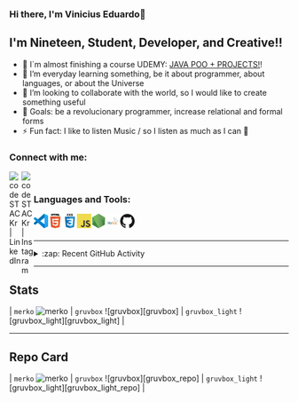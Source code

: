 ### Hi there, I'm Vinicius Eduardo👋 

## I'm Nineteen, Student, Developer, and Creative!!

- 🔭 I´m almost finishing a course UDEMY: [JAVA POO + PROJECTS!][course]!
- 💞️ I’m everyday learning something, be it about programmer, about languages, or about the Universe
- 👀 I’m looking to collaborate with the world, so I would like to create something useful
- 🥅 Goals: be a revolucionary programmer, increase relational and formal forms 
- ⚡ Fun fact: I like to listen Music / so I listen as much as I can 🤣

### Connect with me:

[<img align="left" alt="codeSTACKr | LinkedIn" width="22px" src="https://cdn.jsdelivr.net/npm/simple-icons@v3/icons/linkedin.svg" />][linkedin]
[<img align="left" alt="codeSTACKr | Instagram" width="22px" src="https://cdn.jsdelivr.net/npm/simple-icons@v3/icons/instagram.svg" />][instagram]

<br />

### Languages and Tools:

[<img align="left" alt="Visual Studio Code" width="26px" src="https://raw.githubusercontent.com/github/explore/80688e429a7d4ef2fca1e82350fe8e3517d3494d/topics/visual-studio-code/visual-studio-code.png" />][webdevplaylist]
[<img align="left" alt="HTML5" width="26px" src="https://raw.githubusercontent.com/github/explore/80688e429a7d4ef2fca1e82350fe8e3517d3494d/topics/html/html.png" />][webdevplaylist]
[<img align="left" alt="CSS3" width="26px" src="https://raw.githubusercontent.com/github/explore/80688e429a7d4ef2fca1e82350fe8e3517d3494d/topics/css/css.png" />][cssplaylist]
[<img align="left" alt="JavaScript" width="26px" src="https://raw.githubusercontent.com/github/explore/80688e429a7d4ef2fca1e82350fe8e3517d3494d/topics/javascript/javascript.png" />][jsplaylist]
[<img align="left" alt="Node.js" width="26px" src="https://raw.githubusercontent.com/github/explore/80688e429a7d4ef2fca1e82350fe8e3517d3494d/topics/nodejs/nodejs.png" />][webdevplaylist]
[<img align="left" alt="MySQL" width="26px" src="https://raw.githubusercontent.com/github/explore/80688e429a7d4ef2fca1e82350fe8e3517d3494d/topics/mysql/mysql.png" />][webdevplaylist]
[<img align="left" alt="GitHub" width="26px" src="https://raw.githubusercontent.com/github/explore/78df643247d429f6cc873026c0622819ad797942/topics/github/github.png" />][webdevplaylist]

<br />
<br />

---


<details>
  <summary>:zap: Recent GitHub Activity</summary>

<!--START_SECTION:activity-->
1. 🗣 Commited in [Vinicius-E/Currency-Converter](https://github.com/Vinicius-E/Currency-Converter)
2. 🗣 Commited in [Vinicius-E/Account_System](https://github.com/Vinicius-E/Account_System)
3. 🗣 Commited in [Vinicius-E/Twitter_Bootstrap](https://github.com/Vinicius-E/Twitter_Bootstrap/tree/NewBranch)
4. 🗣 Commited in [Vinicius-E/CreditoParaTodxs_Serasa_Project](https://github.com/Vinicius-E/CreditoParaTodxs_Serasa_Project)
5. 🎉 Resources Free in [codeSTACKr/free-developer-resources](https://github.com/codeSTACKr/free-developer-resources)
<!--END_SECTION:activity-->

</details>

---

## Stats
| `merko` ![merko][merko] | `gruvbox` ![gruvbox][gruvbox] | `gruvbox_light` ![gruvbox_light][gruvbox_light] |

---

## Repo Card
| `merko` ![merko][merko_repo] | `gruvbox` ![gruvbox][gruvbox_repo] | `gruvbox_light` ![gruvbox_light][gruvbox_light_repo] |

[course]: https://www.udemy.com/course/java-curso-completo/
[instagram]: https://www.instagram.com/viini_edu/
[linkedin]: https://www.linkedin.com/in/vinicius-eduardo-silva-721400167/
[webdevplaylist]: https://www.youtube.com/playlist?list=PLkwxH9e_vrAJ0WbEsFA9W3I1W-g_BTsbt
[jsplaylist]: https://www.youtube.com/playlist?list=PLkwxH9e_vrALRJKu7wfXby3MKeflhTu6B
[cssplaylist]: https://www.youtube.com/playlist?list=PLkwxH9e_vrALSdvZuEh6gqQdmDoDIoqz4
[merko]: https://github-readme-stats.vercel.app/api?username=Vinicius-E&show_icons=true&hide=contribs,prs&cache_seconds=86400&theme=merko
[merko_repo]: https://github-readme-stats.vercel.app/api/pin/?username=Vinicius-E&repo=github-readme-stats&cache_seconds=86400&theme=merko
